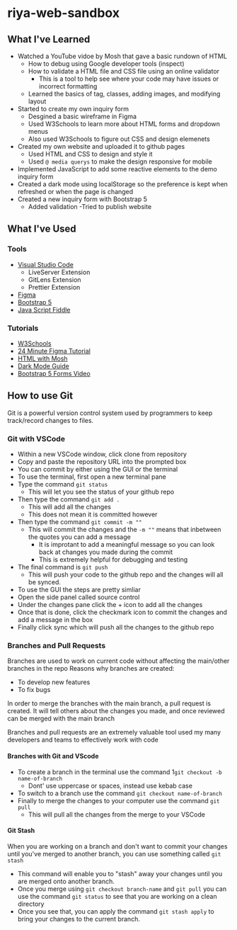 # riya-web-sandbox

## What I've Learned

- Watched a YouTube vidoe by Mosh that gave a basic rundown of HTML
  - How to debug using Google developer tools (inspect)
  - How to validate a HTML file and CSS file using an online validator
    - This is a tool to help see where your code may have issues or incorrect formatting
  - Learned the basics of tag, classes, adding images, and modifying layout
- Started to create my own inquiry form
  - Desgined a basic wireframe in Figma
  - Used W3Schools to learn more about HTML forms and dropdown menus
  - Also used W3Schools to figure out CSS and design elemenets
- Created my own website and uploaded it to github pages
  - Used HTML and CSS to design and style it
  - Used `@ media querys` to make the design responsive for mobile
- Implemented JavaScript to add some reactive elements to the demo inquiry form
- Created a dark mode using localStorage so the preference is kept when refreshed or when the page is changed
- Created a new inquiry form with Bootstrap 5
  - Added validation
-Tried to publish website

## What I've Used

### Tools

- [Visual Studio Code](https://code.visualstudio.com/)
  - LiveServer Extension
  - GitLens Extension
  - Prettier Extension
- [Figma](https://www.figma.com/)
- [Bootstrap 5](https://getbootstrap.com/)
- [Java Script Fiddle](https://jsfiddle.net/)

### Tutorials

- [W3Schools](https://www.w3schools.com/css/default.asp)
- [24 Minute Figma Tutorial](https://www.youtube.com/watch?v=FTFaQWZBqQ8)
- [HTML with Mosh](https://www.youtube.com/watch?v=qz0aGYrrlhU)
- [Dark Mode Guide](https://css-tricks.com/a-complete-guide-to-dark-mode-on-the-web/#toggling-themes)
- [Bootstrap 5 Forms Video](https://www.youtube.com/watch?v=dKVX22GR7zQ)

## How to use Git

Git is a powerful version control system used by programmers to keep track/record changes to files.

### Git with VSCode

- Within a new VSCode window, click clone from repository
- Copy and paste the repository URL into the prompted box
- You can commit by either using the GUI or the terminal
- To use the terminal, first open a new terminal pane
- Type the command `git status`
  - This will let you see the status of your github repo
- Then type the command `git add .`
  - This will add all the changes
  - This does not mean it is committed however
- Then type the command `git commit -m ""`
  - This will commit the changes and the `-m ""` means that inbetween the quotes you can add a message
    - It is improtant to add a meaningful message so you can look back at changes you made during the commit
    - This is extremely helpful for debugging and testing
- The final command is `git push`
  - This will push your code to the github repo and the changes will all be synced.
- To use the GUI the steps are pretty simliar
- Open the side panel called source control
- Under the changes pane click the + icon to add all the changes
- Once that is done, click the checkmark icon to commit the changes and add a message in the box
- Finally click sync which will push all the changes to the github repo

### Branches and Pull Requests

Branches are used to work on current code without affecting the main/other branches in the repo
Reasons why branches are created:

- To develop new features
- To fix bugs

In order to merge the branches with the main branch, a pull request is created.
It will tell others about the changes you made, and once reviewed can be merged with the main branch

Branches and pull requests are an extremely valuable tool used my many developers and teams to effectively work with code

#### Branches with Git and VScode

- To create a branch in the terminal use the command 1`git checkout -b name-of-branch`
  - Dont' use uppercase or spaces, instead use kebab case
- To switch to a branch use the command `git checkout name-of-branch`
- Finally to merge the changes to your computer use the command `git pull`
  - This will pull all the changes from the merge to your VSCode

#### Git Stash

When you are working on a branch and don't want to commit your changes until you've merged to another branch, you can use something called `git stash`

- This command will enable you to "stash" away your changes until you are merged onto another branch.
- Once you merge using `git checkout branch-name` and `git pull` you can use the command `git status` to see that you are working on a clean directory
- Once you see that, you can apply the command `git stash apply` to bring your changes to the current branch.
